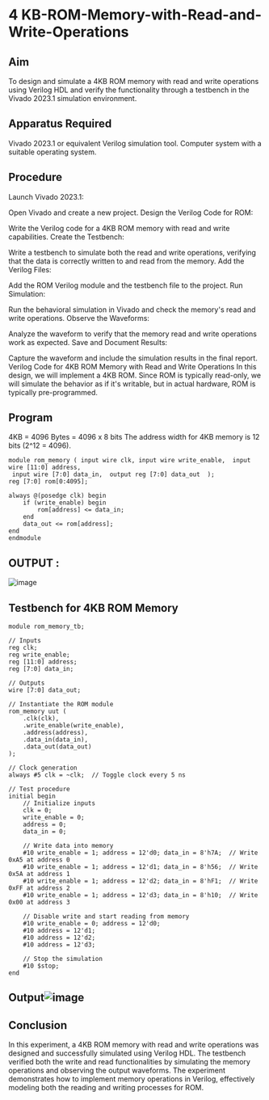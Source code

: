 # 4 KB-ROM-Memory-with-Read-and-Write-Operations
## Aim
To design and simulate a 4KB ROM memory with read and write operations using Verilog HDL and verify the functionality through a testbench in the Vivado 2023.1 simulation environment.

## Apparatus Required
Vivado 2023.1 or equivalent Verilog simulation tool.
Computer system with a suitable operating system.
## Procedure
Launch Vivado 2023.1:

Open Vivado and create a new project.
Design the Verilog Code for ROM:

Write the Verilog code for a 4KB ROM memory with read and write capabilities.
Create the Testbench:

Write a testbench to simulate both the read and write operations, verifying that the data is correctly written to and read from the memory.
Add the Verilog Files:

Add the ROM Verilog module and the testbench file to the project.
Run Simulation:

Run the behavioral simulation in Vivado and check the memory's read and write operations.
Observe the Waveforms:

Analyze the waveform to verify that the memory read and write operations work as expected.
Save and Document Results:

Capture the waveform and include the simulation results in the final report.
Verilog Code for 4KB ROM Memory with Read and Write Operations
In this design, we will implement a 4KB ROM. Since ROM is typically read-only, we will simulate the behavior as if it's writable, but in actual hardware, ROM is typically pre-programmed.
## Program 
4KB = 4096 Bytes = 4096 x 8 bits
The address width for 4KB memory is 12 bits (2^12 = 4096).
~~~
module rom_memory ( input wire clk, input wire write_enable,  input wire [11:0] address, 
 input wire [7:0] data_in,  output reg [7:0] data_out  );
reg [7:0] rom[0:4095];

always @(posedge clk) begin
    if (write_enable) begin
        rom[address] <= data_in;
    end
    data_out <= rom[address];
end
endmodule
~~~
## OUTPUT :
![image](https://github.com/user-attachments/assets/eec1b32c-2e1b-4f58-b25a-14ace0c9648a)


## Testbench for 4KB ROM Memory

~~~
module rom_memory_tb;

// Inputs
reg clk;
reg write_enable;
reg [11:0] address;
reg [7:0] data_in;

// Outputs
wire [7:0] data_out;

// Instantiate the ROM module
rom_memory uut (
    .clk(clk),
    .write_enable(write_enable),
    .address(address),
    .data_in(data_in),
    .data_out(data_out)
);

// Clock generation
always #5 clk = ~clk;  // Toggle clock every 5 ns

// Test procedure
initial begin
    // Initialize inputs
    clk = 0;
    write_enable = 0;
    address = 0;
    data_in = 0;

    // Write data into memory
    #10 write_enable = 1; address = 12'd0; data_in = 8'h7A;  // Write 0xA5 at address 0
    #10 write_enable = 1; address = 12'd1; data_in = 8'h56;  // Write 0x5A at address 1
    #10 write_enable = 1; address = 12'd2; data_in = 8'hF1;  // Write 0xFF at address 2
    #10 write_enable = 1; address = 12'd3; data_in = 8'h10;  // Write 0x00 at address 3

    // Disable write and start reading from memory
    #10 write_enable = 0; address = 12'd0;
    #10 address = 12'd1;
    #10 address = 12'd2;
    #10 address = 12'd3;

    // Stop the simulation
    #10 $stop;
end
~~~
## Output![image](https://github.com/user-attachments/assets/35d801c8-2e83-4b83-8044-0c054e734e0e)


## Conclusion
In this experiment, a 4KB ROM memory with read and write operations was designed and successfully simulated using Verilog HDL. The testbench verified both the write and read functionalities by simulating the memory operations and observing the output waveforms. The experiment demonstrates how to implement memory operations in Verilog, effectively modeling both the reading and writing processes for ROM.
